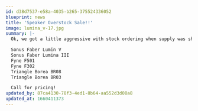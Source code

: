 ```yaml
---
id: d38d7537-e58a-4035-b265-375524336052
blueprint: news
title: 'Speaker Overstock Sale!!'
image: lumina_v-17.jpg
summary: |-
  Ok, we got a little aggressive with stock ordering when supply was short during the thick of COVID and now we need to clear some space in our warehouse. We have the following brands/models at significant savings until stock is depleted -

  Sonus Faber Lumin V
  Sonus Faber Lumina III
  Fyne F501
  Fyne F302
  Triangle Borea BR08
  Triangle Borea BR03

  Call for pricing!
updated_by: 87ca4130-78f3-4ed1-8b64-aa552d3d08a8
updated_at: 1660411373
---
```

